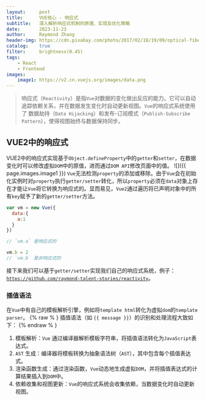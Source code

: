 ```yaml
---
layout:     post
title:      VUE核心 - 响应式
subtitle:   深入解析响应式机制的原理、实现及优化策略
date:       2023-11-23
author:     Raymond Zhang
header-img: https://cdn.pixabay.com/photo/2017/02/18/19/09/optical-fiber-2077976_1280.jpg
catalog:    true
filter:     brightness(0.45)
tags:
    - React
    - Frontend
images:
    image1: https://v2.cn.vuejs.org/images/data.png
---
```


> 响应式（`Reactivity`）是指`Vue`对数据的变化做出反应的能力。它可以自动追踪依赖关系，并在数据发生变化时自动更新视图。`Vue`的响应式系统使用了 数据劫持（`Data Hijacking`）和发布-订阅模式（`Publish-Subscribe Pattern`），使得视图始终与数据保持同步。

## VUE2中的响应式
VUE2中的响应式实现基于`Object.defineProperty`中的`getter`和`setter`，在数据变化时可以修改虚拟`DOM`中的原值，进而通过`DOM API`修改页面中的值。
![]({{ page.images.image1 }})
`Vue`无法检测`property`的添加或移除。由于`Vue`会在初始化实例时对`property`执行`getter/setter`转化，所以`property`必须在`data`对象上存在才能让`Vue`将它转换为响应式的。显而易见，`Vue2`通过遍历将已声明对象中的所有`key`赋予了新的`getter/setter`方法。
```javascript
var vm = new Vue({
  data:{
    a:1
  }
})

// `vm.a` 是响应式的

vm.b = 2
// `vm.b` 是非响应式的
```
接下来我们可以基于`getter/setter`实现我们自己的响应式系统，例子：[`https://github.com/raymond-talent-stories/reactivity`](`https://github.com/raymond-talent-stories/reactivity`)。
### 插值语法
在`Vue`中有自己的模板解析引擎，例如将`template html`转化为虚拟`dom`的`template parser`。
{% raw % }
插值语法（如 `{{ message }}`）的识别和处理流程大致如下：
{% endraw % }
1. 模板解析：`Vue` 通过编译器解析模板字符串，将插值语法转化为`JavaScript`表达式。
2. `AST` 生成：编译器将模板转换为抽象语法树（`AST`），其中包含每个插值表达式。
3. 渲染函数生成：通过渲染函数，`Vue`动态地生成虚拟`DOM`，并将插值表达式的计算结果插入到`DOM`中。
4. 依赖收集和视图更新：`Vue`的响应式系统会收集依赖，当数据变化时自动更新视图。